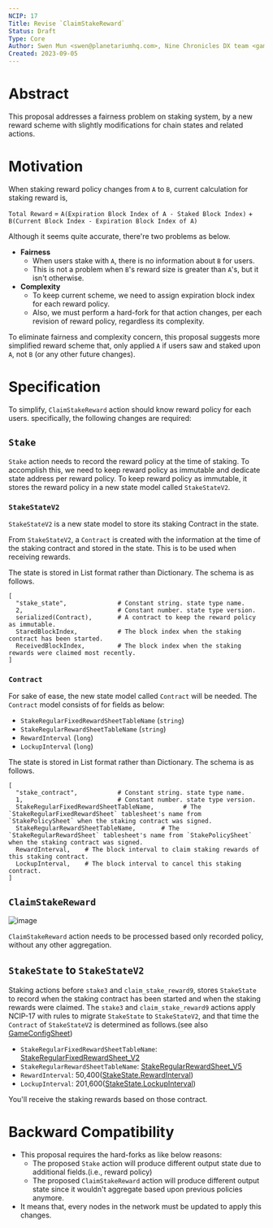 ```yaml
---
NCIP: 17
Title: Revise `ClaimStakeReward` 
Status: Draft
Type: Core
Author: Swen Mun <swen@planetariumhq.com>, Nine Chronicles DX team <game-dx@planetariumhq.com> et al.
Created: 2023-09-05
---
```

# Abstract

This proposal addresses a fairness problem on staking system, by a new reward scheme with slightly modifications for chain states and related actions.

# Motivation

When staking reward policy changes from `A` to `B`, current calculation for staking reward is,

`Total Reward` = `A(Expiration Block Index of A - Staked Block Index)` + `B(Current Block Index - Expiration Block Index of A)`

Although it seems quite accurate, there're two problems as below.

- **Fairness**
  - When users stake with `A`, there is no information about `B` for users.
  - This is not a problem when `B`'s reward size is greater than `A`'s, but it isn't otherwise.
- **Complexity**
  - To keep current scheme, we need to assign expiration block index for each reward policy.
  - Also, we must perform a hard-fork for that action changes, per each revision of reward policy, regardless its complexity.

To eliminate fairness and complexity concern, this proposal suggests more simplified reward scheme that, only applied `A` if users saw and staked upon `A`, not `B` (or any other future changes).

# Specification

To simplify, `ClaimStakeReward` action should know reward policy for each users. specifically, the following changes are required:

## `Stake`
`Stake` action needs to record the reward policy at the time of staking. To accomplish this, we need to keep reward policy as immutable and dedicate state address per reward policy. To keep reward policy as immutable, it stores the reward policy in a new state model called `StakeStateV2`.

### `StakeStateV2`

`StakeStateV2` is a new state model to store its staking Contract in the state.

From `StakeStateV2`, a `Contract` is created with the information at the time of the staking contract and stored in the state. This is to be used when receiving rewards.

The state is stored in List format rather than Dictionary. The schema is as follows.
```
[
  "stake_state",              # Constant string. state type name.
  2,                          # Constant number. state type version.
  serialized(Contract),       # A contract to keep the reward policy as immutable.
  StaredBlockIndex,           # The block index when the staking contract has been started.
  ReceivedBlockIndex,         # The block index when the staking rewards were claimed most recently.
]
```

### `Contract`

For sake of ease, the new state model called `Contract` will be needed. The `Contract` model consists of for fields as below:

- `StakeRegularFixedRewardSheetTableName` (`string`)
- `StakeRegularRewardSheetTableName` (`string`)
- `RewardInterval` (`long`)
- `LockupInterval` (`long`)

The state is stored in List format rather than Dictionary. The schema is as follows.

```
[
  "stake_contract",           # Constant string. state type name.
  1,                          # Constant number. state type version.
  StakeRegularFixedRewardSheetTableName,        # The `StakeRegularFixedRewardSheet` tablesheet's name from `StakePolicySheet` when the staking contract was signed.
  StakeRegularRewardSheetTableName,       # The `StakeRegularRewardSheet` tablesheet's name from `StakePolicySheet` when the staking contract was signed.
  RewardInterval,    # The block interval to claim staking rewards of this staking contract.
  LockupInterval,    # The block interval to cancel this staking contract.
]
```

## `ClaimStakeReward`

![image](https://github.com/planetarium/NCIPs/assets/128436/7a291498-209e-41dc-a9fa-3efa705916a9)

`ClaimStakeReward` action needs to be processed based only recorded policy, without any other aggregation.

## `StakeState` to `StakeStateV2`

Staking actions before `stake3` and `claim_stake_reward9`, stores `StakeState` to record when the staking contract has been started and when the staking rewards were claimed. The `stake3` and `claim_stake_reward9` actions apply NCIP-17 with rules to migrate `StakeState` to `StakeStateV2`, and that time the `Contract` of `StakeStateV2` is determined as follows.(see also [GameConfigSheet])

- `StakeRegularFixedRewardSheetTableName`: [StakeRegularFixedRewardSheet_V2]
- `StakeRegularRewardSheetTableName`: [StakeRegularRewardSheet_V5]
- `RewardInterval`: 50,400([StakeState.RewardInterval])
- `LockupInterval`: 201,600([StakeState.LockupInterval])

You'll receive the staking rewards based on those contract.

[GameConfigSheet]: https://planetarium-9c-board.netlify.app/9c-main/tablesheet/GameConfigSheet?index=7916080
[StakeRegularFixedRewardSheet_V2]: https://planetarium-9c-board.netlify.app/9c-main/tablesheet/StakeRegularFixedRewardSheet?index=6641597
[StakeRegularRewardSheet_V5]: https://planetarium-9c-board.netlify.app/9c-main/tablesheet/StakeRegularRewardSheet?index=7897829
[StakeState.RewardInterval]: https://github.com/planetarium/lib9c/blob/fe86a78e29d7d15486779b133bea21ba0ec63f30/Lib9c/Model/State/StakeState.cs#L54
[StakeState.LockupInterval]: https://github.com/planetarium/lib9c/blob/fe86a78e29d7d15486779b133bea21ba0ec63f30/Lib9c/Model/State/StakeState.cs#L55

# Backward Compatibility

* This proposal requires the hard-forks as like below reasons:
  - The proposed `Stake` action will produce different output state due to additional fields.(i.e., reward policy)
  - The proposed `ClaimStakeReward` action will produce different output state since it wouldn't aggregate based upon previous policies anymore.
* It means that, every nodes in the network must be updated to apply this changes.
